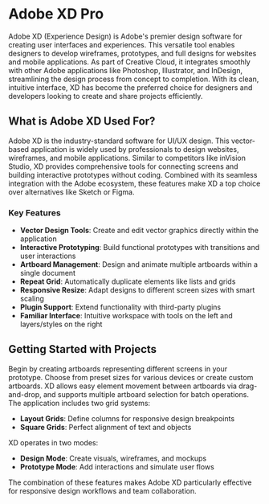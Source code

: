 # Adobe XD Pro
Adobe XD (Experience Design) is Adobe's premier design software for creating user interfaces and experiences. This versatile tool enables designers to develop wireframes, prototypes, and full designs for websites and mobile applications. As part of Creative Cloud, it integrates smoothly with other Adobe applications like Photoshop, Illustrator, and InDesign, streamlining the design process from concept to completion. With its clean, intuitive interface, XD has become the preferred choice for designers and developers looking to create and share projects efficiently.

## **What is Adobe XD Used For?**

Adobe XD is the industry-standard software for UI/UX design. This vector-based application is widely used by professionals to design websites, wireframes, and mobile applications. Similar to competitors like inVision Studio, XD provides comprehensive tools for connecting screens and building interactive prototypes without coding. Combined with its seamless integration with the Adobe ecosystem, these features make XD a top choice over alternatives like Sketch or Figma.

### **Key Features**

- **Vector Design Tools**: Create and edit vector graphics directly within the application
- **Interactive Prototyping**: Build functional prototypes with transitions and user interactions
- **Artboard Management**: Design and animate multiple artboards within a single document
- **Repeat Grid**: Automatically duplicate elements like lists and grids
- **Responsive Resize**: Adapt designs to different screen sizes with smart scaling
- **Plugin Support**: Extend functionality with third-party plugins
- **Familiar Interface**: Intuitive workspace with tools on the left and layers/styles on the right

## **Getting Started with Projects**

Begin by creating artboards representing different screens in your prototype. Choose from preset sizes for various devices or create custom artboards. XD allows easy element movement between artboards via drag-and-drop, and supports multiple artboard selection for batch operations. The application includes two grid systems:

- **Layout Grids**: Define columns for responsive design breakpoints
- **Square Grids**: Perfect alignment of text and objects

XD operates in two modes:
- **Design Mode**: Create visuals, wireframes, and mockups
- **Prototype Mode**: Add interactions and simulate user flows

The combination of these features makes Adobe XD particularly effective for responsive design workflows and team collaboration.
